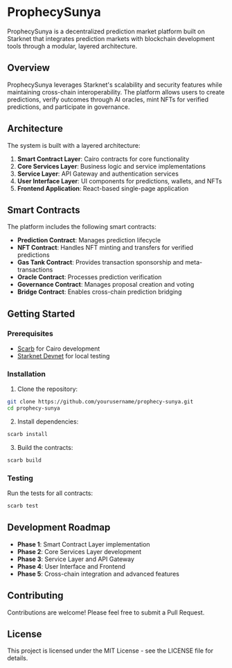 # ProphecySunya

ProphecySunya is a decentralized prediction market platform built on Starknet that integrates prediction markets with blockchain development tools through a modular, layered architecture.

## Overview

ProphecySunya leverages Starknet's scalability and security features while maintaining cross-chain interoperability. The platform allows users to create predictions, verify outcomes through AI oracles, mint NFTs for verified predictions, and participate in governance.

## Architecture

The system is built with a layered architecture:

1. **Smart Contract Layer**: Cairo contracts for core functionality
2. **Core Services Layer**: Business logic and service implementations
3. **Service Layer**: API Gateway and authentication services
4. **User Interface Layer**: UI components for predictions, wallets, and NFTs
5. **Frontend Application**: React-based single-page application

## Smart Contracts

The platform includes the following smart contracts:

- **Prediction Contract**: Manages prediction lifecycle
- **NFT Contract**: Handles NFT minting and transfers for verified predictions
- **Gas Tank Contract**: Provides transaction sponsorship and meta-transactions
- **Oracle Contract**: Processes prediction verification
- **Governance Contract**: Manages proposal creation and voting
- **Bridge Contract**: Enables cross-chain prediction bridging

## Getting Started

### Prerequisites

- [Scarb](https://docs.swmansion.com/scarb/) for Cairo development
- [Starknet Devnet](https://github.com/0xSpaceShard/starknet-devnet) for local testing

### Installation

1. Clone the repository:
```bash
git clone https://github.com/yourusername/prophecy-sunya.git
cd prophecy-sunya
```

2. Install dependencies:
```bash
scarb install
```

3. Build the contracts:
```bash
scarb build
```

### Testing

Run the tests for all contracts:
```bash
scarb test
```

## Development Roadmap

- **Phase 1**: Smart Contract Layer implementation
- **Phase 2**: Core Services Layer development
- **Phase 3**: Service Layer and API Gateway
- **Phase 4**: User Interface and Frontend
- **Phase 5**: Cross-chain integration and advanced features

## Contributing

Contributions are welcome! Please feel free to submit a Pull Request.

## License

This project is licensed under the MIT License - see the LICENSE file for details.
